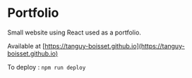 # Portfolio

Small website using React used as a portfolio.

Available at [https://tanguy-boisset.github.io](https://tanguy-boisset.github.io)

To deploy : `npm run deploy`